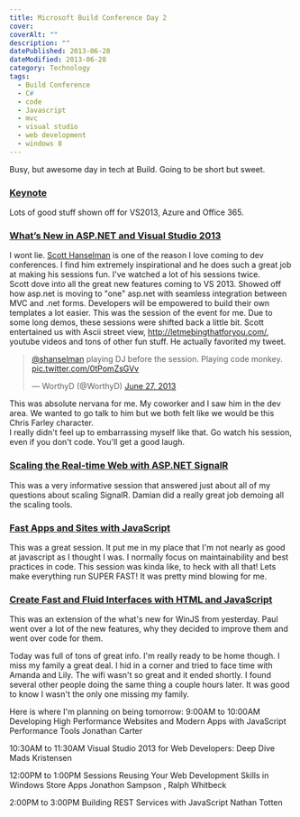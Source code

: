 ```yaml
---
title: Microsoft Build Conference Day 2
cover: 
coverAlt: ""
description: ""
datePublished: 2013-06-28  
dateModified: 2013-06-28 
category: Technology
tags:
  - Build Conference
  - C#
  - code
  - Javascript
  - mvc
  - visual studio
  - web development
  - windows 8
---
```


Busy, but awesome day in tech at Build. Going to be short but sweet.

### [Keynote](http://channel9.msdn.com/Events/Build/2013/1-002)

Lots of good stuff shown off for VS2013, Azure and Office 365.

### [What’s New in ASP.NET and Visual Studio 2013](http://channel9.msdn.com/Events/Build/2013/2-546)

I wont lie. [Scott Hanselman](http://www.hanselman.com/) is one of the reason I love coming to dev conferences. I find him extremely inspirational and he does such a great job at making his sessions fun. I've watched a lot of his sessions twice.  
Scott dove into all the great new features coming to VS 2013. Showed off how asp.net is moving to "one" asp.net with seamless integration between MVC and .net forms. Developers will be empowered to build their own templates a lot easier.
This was the session of the event for me. Due to some long demos, these sessions were shifted back a little bit. Scott entertained us with Ascii street view, http://letmebingthatforyou.com/, youtube videos and tons of other fun stuff. He actually favorited my tweet.

<blockquote class="twitter-tweet"><p lang="en" dir="ltr"><a href="https://twitter.com/shanselman?ref_src=twsrc%5Etfw">@shanselman</a> playing DJ before the session. Playing code monkey. <a href="http://t.co/0tPomZsGVv">pic.twitter.com/0tPomZsGVv</a></p>&mdash; WorthyD (@WorthyD) <a href="https://twitter.com/WorthyD/status/350323506971561984?ref_src=twsrc%5Etfw">June 27, 2013</a></blockquote>

This was absolute nervana for me. My coworker and I saw him in the dev area. We wanted to go talk to him but we both felt like we would be this Chris Farley character.  
I really didn't feel up to embarrassing myself like that. Go watch his session, even if you don't code. You'll get a good laugh.

### [Scaling the Real-time Web with ASP.NET SignalR](http://channel9.msdn.com/Events/Build/2013/3-502)

This was a very informative session that answered just about all of my questions about scaling SignalR. Damian did a really great job demoing all the scaling tools.

### [Fast Apps and Sites with JavaScript](http://channel9.msdn.com/Events/Build/2013/4-313)

This was a great session. It put me in my place that I'm not nearly as good at javascript as I thought I was. I normally focus on maintainability and best practices in code. This session was kinda like, to heck with all that! Lets make everything run SUPER FAST! It was pretty mind blowing for me.

### [Create Fast and Fluid Interfaces with HTML and JavaScript](http://channel9.msdn.com/Events/Build/2013/3-156)

This was an extension of the what's new for WinJS from yesterday. Paul went over a lot of the new features, why they decided to improve them and went over code for them.

Today was full of tons of great info. I'm really ready to be home though. I miss my family a great deal. I hid in a corner and tried to face time with Amanda and Lily. The wifi wasn't so great and it ended shortly. I found several other people doing the same thing a couple hours later. It was good to know I wasn't the only one missing my family.

Here is where I'm planning on being tomorrow:
9:00AM to 10:00AM
Developing High Performance Websites and Modern Apps with JavaScript Performance Tools
Jonathan Carter

10:30AM to 11:30AM
Visual Studio 2013 for Web Developers: Deep Dive
Mads Kristensen

12:00PM to 1:00PM Sessions
Reusing Your Web Development Skills in Windows Store Apps
Jonathon Sampson , Ralph Whitbeck

2:00PM to 3:00PM
Building REST Services with JavaScript
Nathan Totten

